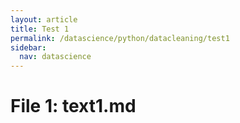 ```yaml
---
layout: article
title: Test 1
permalink: /datascience/python/datacleaning/test1
sidebar:
  nav: datascience
---
```



# File 1: text1.md


